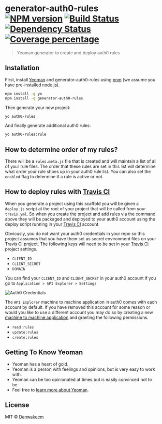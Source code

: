 # generator-auth0-rules [![NPM version][npm-image]][npm-url] [![Build Status][travis-image]][travis-url] [![Dependency Status][daviddm-image]][daviddm-url] [![Coverage percentage][coveralls-image]][coveralls-url]
> Yeoman generator to create and deploy auth0 rules 

## Installation

First, install [Yeoman](http://yeoman.io) and generator-auth0-rules using [npm](https://www.npmjs.com/) (we assume you have pre-installed [node.js](https://nodejs.org/)).

```bash
npm install -g yo
npm install -g generator-auth0-rules
```

Then generate your new project:

```bash
yo auth0-rules
```

And finally generate additional auth0 rules:

```bash
yo auth0-rules:rule
```

## How to determine order of my rules?
There will be a `rules.meta.js` file that is created and will maintain a list of all of your rule files. The order that these rules are set in this list will determine what order your rule shoes up in your auth0 rule list. You can also set the `enabled` flag to determine if a rule is active or not.

## How to deploy rules with [Travis CI](https://travis-ci.com/)
When you generate a project using this scaffold you will be given a `deploy.js` script at the root of your project that will be called from your `travis.yml`. So when you create the project and add rules via the command above they will be packaged and deployed to your auth0 account using the deploy script running in your [Travis CI](https://travis-ci.com/) account.

Obviously, you do not want your auth0 credentials in your repo so this project assumes that you have them set as secret environment files on your Travis CI project. The following keys will need to be set in your [Travis CI](https://travis-ci.com/) project settings.

- `CLIENT_ID`
- `CLIENT_SECRET`
- `DOMAIN`

You can find your `CLIENT_ID` and `CLIENT_SECRET` in your auth0 account if you go to `Application > API Explorer > Settings`

![Auth0 Credentials](https://s3.amazonaws.com/danwakeem.public.images/github/Auth0+Account.png)

The `API Explorer` machine to machine application in auth0 comes with each account by default. If you have removed this account for some reason or would you like to use a different account you may do so by creating a new [machine to machine application](https://auth0.com/machine-to-machine) and granting the following permissions.

- `read:rules`
- `update:rules`
- `create:rules`

## Getting To Know Yeoman

 * Yeoman has a heart of gold.
 * Yeoman is a person with feelings and opinions, but is very easy to work with.
 * Yeoman can be too opinionated at times but is easily convinced not to be.
 * Feel free to [learn more about Yeoman](http://yeoman.io/).

## License

MIT © [Danwakeem](https://www.danwakeem.com)


[npm-image]: https://badge.fury.io/js/generator-auth0-rules.svg
[npm-url]: https://npmjs.org/package/generator-auth0-rules
[travis-image]: https://travis-ci.com/Danwakeem/generator-auth0-rules.svg?branch=master
[travis-url]: https://travis-ci.com/Danwakeem/generator-auth0-rules
[daviddm-image]: https://david-dm.org/Danwakeem/generator-auth0-rules.svg?theme=shields.io
[daviddm-url]: https://david-dm.org/Danwakeem/generator-auth0-rules
[coveralls-image]: https://coveralls.io/repos/Danwakeem/generator-auth0-rules/badge.svg
[coveralls-url]: https://coveralls.io/r/Danwakeem/generator-auth0-rules
